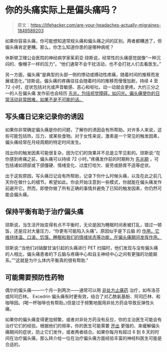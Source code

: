 # 你的头痛实际上是偏头痛吗？

> 原文：<https://lifehacker.com/are-your-headaches-actually-migraines-1849589203>

如果你容易头痛，你可能想知道常规头痛和偏头痛之间的区别。两者都糟透了，但偏头痛肯定更糟。那么，你怎么知道你患的是哪种病呢？



休斯顿卫理公会医院的神经病学家茱莉亚·琼斯说，经常性的头痛感觉就像“一种沉闷的、像帽子一样的压力”。“他们通常不会干扰活动，也不会打扰人们去看医生。”

另一方面，偏头痛“是典型的头部一侧的悸动或搏动性疼痛，随着时间的推移而发展或恶化，”琼斯说。偏头痛的疼痛往往会随着时间的推移而慢慢加剧，持续 4 至 72 小时，症状包括对光或声音敏感、恶心和呕吐。动一动就会更疼。大约三分之一的人在偏头痛 发作前也会经历 [先兆，包括视觉障碍，如闪光。偏头痛使你的日常活动非常困难，如果不是不可能的话。](https://www.mayoclinic.org/diseases-conditions/migraine-with-aura/symptoms-causes/syc-20352072)

## **写头痛日记来记录你的诱因**

如果你非常确定偏头痛是你的问题，了解你的诱因会有所帮助。对许多人来说，这些可能包括热，压力，或某些食物。对于女性来说，激素是一个常见的触发因素，偏头痛经常在月经周期的特定时间发生。

找出你的触发因素可能很复杂，因为它们的效果并不总是立竿见影的。琼斯说:“在你感到疼痛之前，偏头痛可以持续 72 小时。”疼痛发作前的时期称为 [先兆期](https://headachejournal.onlinelibrary.wiley.com/doi/full/10.1111/head.13300) ，可包括诸如颈部或下颌僵硬、情绪变化、过度打哈欠、疲劳或肠胃不适等症状。

出于这些原因，写头痛日记会有所帮助，记录下你什么时候头痛，以及在此之前几天你在做什么的细节。希望如此。你会开始注意到一些模式，你就能在偏头痛发作前避开它。然而，即使你做了所有正确的事情并避免了已知的触发因素，你仍然可能会偏头痛。

## **保持平衡有助于治疗偏头痛**

琼斯说，当生活开始变得有点不平衡时，无论是因为睡眠时间表被打乱，错过一顿饭，还是应对大量压力，“你更有可能陷入头痛”。原因似乎是下丘脑 的 [作用，它维持体温、口渴、饥饿、睡眠和我们的情绪状态等功能，在偏头痛期间发挥作用。](https://academic.oup.com/brain/article/137/1/232/363839?login=false)

琼斯说:“当他们对硝酸甘油引起的头痛进行 PET 扫描时，他们发现与没有偏头痛的人相比，偏头痛患者的下丘脑与疼痛中心和自主神经中心之间有更强的功能联系。”"这就是为什么体内平衡真的很有帮助."

## **可能需要预防性药物**

偶尔的偏头痛——一个月一到两次——通常可以用 [非处方止痛药](https://www.mayoclinic.org/diseases-conditions/migraine-headache/diagnosis-treatment/drc-20360207) 治疗，如布洛芬或阿司匹林。 Excedrin 偏头痛有时更有效，结合了对乙酰氨基酚、阿司匹林、和咖啡因。(喝一杯咖啡也有帮助。)但是过于频繁地服用非处方药会导致反弹性头痛。

如果你的偏头痛变得更加频繁，或者对非处方药没有反应，你的主治医生可能会有治疗它们的经验。根据他们的频率，你的医生可能需要 [开出](https://www.mayoclinic.org/diseases-conditions/migraine-headache/diagnosis-treatment/drc-20360207) 更强的、来缓解偏头痛期间的症状，防止它们发作，或者两者结合。如果你每月有超过 6 到 8 天的时间在治疗偏头痛，那么转介给一位在治疗偏头痛方面经验丰富的神经科医生可能是合适的。